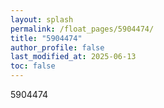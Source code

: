 ```yaml
---
layout: splash
permalink: /float_pages/5904474/
title: "5904474"
author_profile: false
last_modified_at: 2025-06-13
toc: false
---
```

 
5904474
